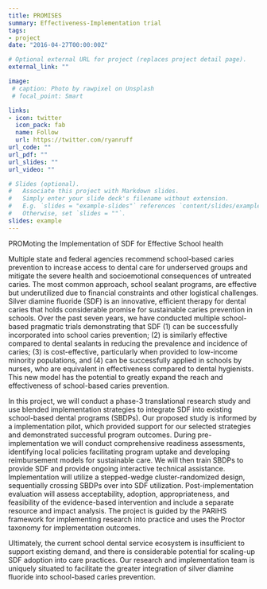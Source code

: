 ```yaml
---
title: PROMISES
summary: Effectiveness-Implementation trial
tags:
- project
date: "2016-04-27T00:00:00Z"

# Optional external URL for project (replaces project detail page).
external_link: ""

image:
 # caption: Photo by rawpixel on Unsplash
 # focal_point: Smart

links:
- icon: twitter
  icon_pack: fab
  name: Follow
  url: https://twitter.com/ryanruff
url_code: ""
url_pdf: ""
url_slides: ""
url_video: ""

# Slides (optional).
#   Associate this project with Markdown slides.
#   Simply enter your slide deck's filename without extension.
#   E.g. `slides = "example-slides"` references `content/slides/example-slides.md`.
#   Otherwise, set `slides = ""`.
slides: example
---
```

PROMoting the Implementation of SDF for Effective School health

Multiple state and federal agencies recommend school-based caries prevention to increase access to dental care for underserved groups and mitigate the severe health and socioemotional consequences of untreated caries. The most common approach, school sealant programs, are effective but underutilized due to financial constraints and other logistical challenges. Silver diamine fluoride (SDF) is an innovative, efficient therapy for dental caries that holds considerable promise for sustainable caries prevention in schools. Over the past seven years, we have conducted multiple school-based pragmatic trials demonstrating that SDF (1) can be successfully incorporated into school caries prevention; (2) is similarly effective compared to dental sealants in reducing the prevalence and incidence of caries; (3) is cost-effective, particularly when provided to low-income minority populations, and (4) can be successfully applied in schools by nurses, who are equivalent in effectiveness compared to dental hygienists. This new model has the potential to greatly expand the reach and effectiveness of school-based caries prevention. 

In this project, we will conduct a phase-3 translational research study and use blended implementation strategies to integrate SDF into existing school-based dental programs (SBDPs). Our proposed study is informed by a implementation pilot, which provided support for our selected strategies and demonstrated successful program outcomes. During pre-implementation we will conduct comprehensive readiness assessments, identifying local policies facilitating program uptake and developing reimbursement models for sustainable care. We will then train SBDPs to provide SDF and provide ongoing interactive technical assistance. Implementation will utilize a stepped-wedge cluster-randomized design, sequentially crossing SBDPs over into SDF utilization. Post-implementation evaluation will assess acceptability, adoption, appropriateness, and feasibility of the evidence-based intervention and include a separate resource and impact analysis. The project is guided by the PARiHS framework for implementing research into practice and uses the Proctor taxonomy for implementation outcomes. 

Ultimately, the current school dental service ecosystem is insufficient to support existing demand, and there is considerable potential for scaling-up SDF adoption into care practices. Our research and implementation team is uniquely situated to facilitate the greater integration of silver diamine fluoride into school-based caries prevention.



